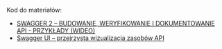 Kod do materiałów:
* [SWAGGER 2 – BUDOWANIE, WERYFIKOWANIE I DOKUMENTOWANIE API - PRZYKŁADY (WIDEO)](https://youtu.be/ywtFuXYFxo4)
* [Swagger UI – przejrzysta wizualizacja zasobów API](https://bykowski.pl/swagger-ui-przejrzysta-wizualizacja-zasobow-api/)
